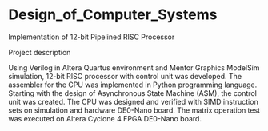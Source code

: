 # Design_of_Computer_Systems

Implementation of 12-bit Pipelined RISC Processor

Project description

Using Verilog in Altera Quartus environment and Mentor Graphics ModelSim simulation, 12-bit RISC processor with control unit was developed. The assembler for the CPU was implemented in Python programming language. Starting with the design of Asynchronous State Machine (ASM), the control unit was created. The CPU was designed and verified with SIMD instruction sets on simulation and hardware DE0-Nano board. The matrix operation test was executed on Altera Cyclone 4 FPGA DE0-Nano board.
